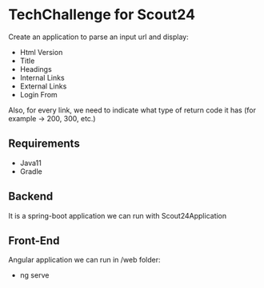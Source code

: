 # TechChallenge for Scout24

Create an application to parse an input url and display:

- Html Version	
- Title	
- Headings	
- Internal Links	
- External Links	
- Login From

Also, for every link, we need to indicate what type of return code it has (for example -> 200, 300, etc.)

## Requirements

- Java11
- Gradle

## Backend

It is a spring-boot application we can run with Scout24Application

## Front-End

Angular application we can run in /web folder:

- ng serve
 